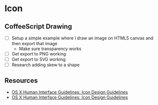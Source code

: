 # Icon

## CoffeeScript Drawing

* [ ] Setup a simple example where I draw an image on HTML5 canvas and then export that image
	* Make sure transparency works
* [ ] Get export to PNG working
* [ ] Get export to SVG working
* [ ] Research adding skew to a shape

## Resources

* [OS X Human Interface Guidelines: Icon Design Guidelines](https://developer.apple.com/library/mac/documentation/userexperience/conceptual/applehiguidelines/IconsImages/IconsImages.html)
* [OS X Human Interface Guidelines: Icon Design Guidelines](https://developer.apple.com/library/mac/documentation/userexperience/conceptual/applehiguidelines/IconsImages/IconsImages.html#//apple_ref/doc/uid/20000967-SW7)
